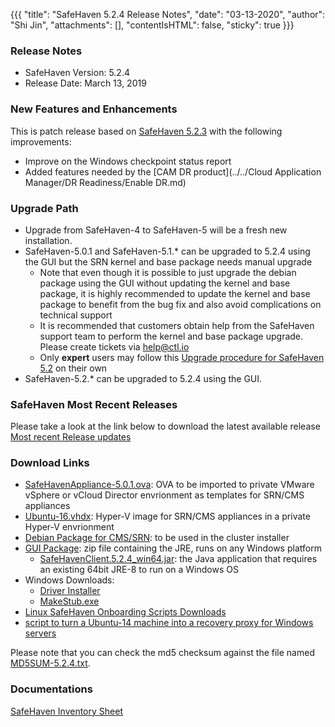 {{{
  "title": "SafeHaven 5.2.4 Release Notes",
  "date": "03-13-2020",
  "author": "Shi Jin",
  "attachments": [],
  "contentIsHTML": false,
  "sticky": true
}}}

### Release Notes

- SafeHaven Version: 5.2.4
- Release Date: March 13, 2019

### New Features and Enhancements

This is patch release based on [SafeHaven 5.2.3](SafeHaven5.2.3-Release-Notes.md) with the following improvements:

- Improve on the Windows checkpoint status report
- Added features needed by the [CAM DR product](../../Cloud Application Manager/DR Readiness/Enable DR.md)

### Upgrade Path

* Upgrade from SafeHaven-4 to SafeHaven-5 will be a fresh new installation.
* SafeHaven-5.0.1 and SafeHaven-5.1.* can be upgraded to 5.2.4 using the GUI but the SRN kernel and base package needs manual upgrade
  * Note that even though it is possible to just upgrade the debian package using the GUI without updating the kernel and base package, it is highly recommended to update the kernel and base package to benefit from the bug fix and also avoid complications on technical support
  * It is recommended that customers obtain help from the SafeHaven support team to perform the kernel and base package upgrade. Please create tickets via help@ctl.io
  * Only **expert** users may follow this [Upgrade procedure for SafeHaven 5.2](SH-5.1-Upgrade-5.2.md) on their own
* SafeHaven-5.2.* can be upgraded to 5.2.4 using the GUI.  

### SafeHaven Most Recent Releases

Please take a look at the link below to download the latest available release  
[Most recent Release updates](../Overview/Most-Recent-SafeHaven-Release-Updates.md)

### Download Links

* [SafeHavenAppliance-5.0.1.ova](https://download.safehaven.ctl.io/SH-5.0.1/SafeHavenAppliance-5.0.1.ova): OVA to be imported to private VMware vSphere or vCloud Director envrionment as templates for SRN/CMS appliances
* [Ubuntu-16.vhdx](https://download.safehaven.ctl.io/SH-5.0.0/Ubuntu-16.vhdx): Hyper-V image for SRN/CMS appliances in a private Hyper-V envrionment
* [Debian Package for CMS/SRN](https://download.safehaven.ctl.io/SH-5.2.4/safehaven-5.2.4.deb): to be used in the cluster installer
* [GUI Package](https://download.safehaven.ctl.io/SH-5.2.4/SafeHavenConsole-5.2.4.zip): zip file containing the JRE, runs on any Windows platform
  * [SafeHavenClient.5.2.4_win64.jar](https://download.safehaven.ctl.io/SH-5.2.4/SafeHavenClient.5.2.4_win64.jar): the Java application that requires an existing 64bit JRE-8 to run on a Windows OS
* Windows Downloads:
  * [Driver Installer](https://download.safehaven.ctl.io/SH-5.2.4/safehaven_windows_driver-5.2.4.exe)
  * [MakeStub.exe](https://download.safehaven.ctl.io/SH-5.2.4/MakeStub-5.2.4.exe)
* [Linux SafeHaven Onboarding Scripts Downloads](linux-onboarding-releases.md)
* [script to turn a Ubuntu-14 machine into a recovery proxy for Windows servers](https://download.safehaven.ctl.io/SH-5.2.4/makestub_for_windows.sh)

Please note that you can check the md5 checksum against the file named [MD5SUM-5.2.4.txt](https://download.safehaven.ctl.io/SH-5.2.4/MD5SUM-5.2.4.txt).

### Documentations

[SafeHaven Inventory Sheet](https://download.safehaven.ctl.io/SH-5-Docs/SafeHaven-Inventory-Sheet-Azure.xlsm)

